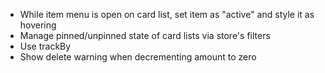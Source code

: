 - While item menu is open on card list, set item as "active" and style it as hovering
- Manage pinned/unpinned state of card lists via store's filters
- Use trackBy
- Show delete warning when decrementing amount to zero
